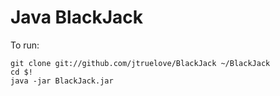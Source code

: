 Java BlackJack
===

To run:

    git clone git://github.com/jtruelove/BlackJack ~/BlackJack
    cd $!
    java -jar BlackJack.jar
